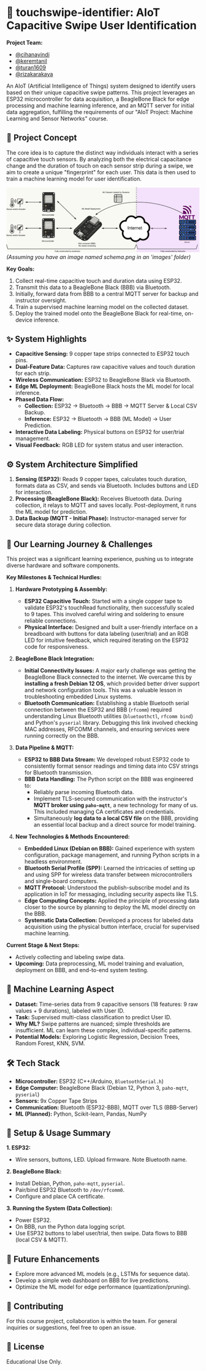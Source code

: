 # 👋 touchswipe-identifier: AIoT Capacitive Swipe User Identification

**Project Team:**
*   [@cihanayindi](https://github.com/cihanayindi)
*   [@keremtanil](https://github.com/keremtanil)
*   [@turan1609](https://github.com/turan1609)
*   [@rizakarakaya](https://github.com/rizakarakaya)

An AIoT (Artificial Intelligence of Things) system designed to identify users based on their unique capacitive swipe patterns. This project leverages an ESP32 microcontroller for data acquisition, a BeagleBone Black for edge processing and machine learning inference, and an MQTT server for initial data aggregation, fulfilling the requirements of our "AIoT Project: Machine Learning and Sensor Networks" course.

## 📜 Project Concept

The core idea is to capture the distinct way individuals interact with a series of capacitive touch sensors. By analyzing both the electrical capacitance change and the duration of touch on each sensor strip during a swipe, we aim to create a unique "fingerprint" for each user. This data is then used to train a machine learning model for user identification.

![System Schema](images/schema.png) *(Assuming you have an image named schema.png in an 'images' folder)*

**Key Goals:**
1.  Collect real-time capacitive touch and duration data using ESP32.
2.  Transmit this data to a BeagleBone Black (BBB) via Bluetooth.
3.  Initially, forward data from BBB to a central MQTT server for backup and instructor oversight.
4.  Train a supervised machine learning model on the collected dataset.
5.  Deploy the trained model onto the BeagleBone Black for real-time, on-device inference.

## ✨ System Highlights

*   **Capacitive Sensing:** 9 copper tape strips connected to ESP32 touch pins.
*   **Dual-Feature Data:** Captures raw capacitive values and touch duration for each strip.
*   **Wireless Communication:** ESP32 to BeagleBone Black via Bluetooth.
*   **Edge ML Deployment:** BeagleBone Black hosts the ML model for local inference.
*   **Phased Data Flow:**
    *   **Collection:** ESP32 → Bluetooth → BBB → MQTT Server & Local CSV Backup.
    *   **Inference:** ESP32 → Bluetooth → BBB (ML Model) → User Prediction.
*   **Interactive Data Labeling:** Physical buttons on ESP32 for user/trial management.
*   **Visual Feedback:** RGB LED for system status and user interaction.

## ⚙️ System Architecture Simplified

1.  **Sensing (ESP32):** Reads 9 copper tapes, calculates touch duration, formats data as CSV, and sends via Bluetooth. Includes buttons and LED for interaction.
2.  **Processing (BeagleBone Black):** Receives Bluetooth data. During collection, it relays to MQTT and saves locally. Post-deployment, it runs the ML model for prediction.
3.  **Data Backup (MQTT - Initial Phase):** Instructor-managed server for secure data storage during collection.

## 🚀 Our Learning Journey & Challenges

This project was a significant learning experience, pushing us to integrate diverse hardware and software components.

**Key Milestones & Technical Hurdles:**

1.  **Hardware Prototyping & Assembly:**
    *   **ESP32 Capacitive Touch:** Started with a single copper tape to validate ESP32's touchRead functionality, then successfully scaled to 9 tapes. This involved careful wiring and soldering to ensure reliable connections.
    *   **Physical Interface:** Designed and built a user-friendly interface on a breadboard with buttons for data labeling (user/trial) and an RGB LED for intuitive feedback, which required iterating on the ESP32 code for responsiveness.

2.  **BeagleBone Black Integration:**
    *   **Initial Connectivity Issues:** A major early challenge was getting the BeagleBone Black connected to the internet. We overcame this by **installing a fresh Debian 12 OS**, which provided better driver support and network configuration tools. This was a valuable lesson in troubleshooting embedded Linux systems.
    *   **Bluetooth Communication:** Establishing a stable Bluetooth serial connection between the ESP32 and BBB (`rfcomm`) required understanding Linux Bluetooth utilities (`bluetoothctl`, `rfcomm bind`) and Python's `pyserial` library. Debugging this link involved checking MAC addresses, RFCOMM channels, and ensuring services were running correctly on the BBB.

3.  **Data Pipeline & MQTT:**
    *   **ESP32 to BBB Data Stream:** We developed robust ESP32 code to consistently format sensor readings and timing data into CSV strings for Bluetooth transmission.
    *   **BBB Data Handling:** The Python script on the BBB was engineered to:
        *   Reliably parse incoming Bluetooth data.
        *   Implement TLS-secured communication with the instructor's **MQTT broker using `paho-mqtt`**, a new technology for many of us. This included managing CA certificates and credentials.
        *   Simultaneously **log data to a local CSV file** on the BBB, providing an essential local backup and a direct source for model training.

4.  **New Technologies & Methods Encountered:**
    *   **Embedded Linux (Debian on BBB):** Gained experience with system configuration, package management, and running Python scripts in a headless environment.
    *   **Bluetooth Serial Profile (SPP):** Learned the intricacies of setting up and using SPP for wireless data transfer between microcontrollers and single-board computers.
    *   **MQTT Protocol:** Understood the publish-subscribe model and its application in IoT for messaging, including security aspects like TLS.
    *   **Edge Computing Concepts:** Applied the principle of processing data closer to the source by planning to deploy the ML model directly on the BBB.
    *   **Systematic Data Collection:** Developed a process for labeled data acquisition using the physical button interface, crucial for supervised machine learning.

**Current Stage & Next Steps:**
*   Actively collecting and labeling swipe data.
*   **Upcoming:** Data preprocessing, ML model training and evaluation, deployment on BBB, and end-to-end system testing.

## 🧠 Machine Learning Aspect

*   **Dataset:** Time-series data from 9 capacitive sensors (18 features: 9 raw values + 9 durations), labeled with User ID.
*   **Task:** Supervised multi-class classification to predict User ID.
*   **Why ML?** Swipe patterns are nuanced; simple thresholds are insufficient. ML can learn these complex, individual-specific patterns.
*   **Potential Models:** Exploring Logistic Regression, Decision Trees, Random Forest, KNN, SVM.

## 🛠️ Tech Stack

*   **Microcontroller:** ESP32 (C++/Arduino, `BluetoothSerial.h`)
*   **Edge Computer:** BeagleBone Black (Debian 12, Python 3, `paho-mqtt`, `pyserial`)
*   **Sensors:** 9x Copper Tape Strips
*   **Communication:** Bluetooth (ESP32-BBB), MQTT over TLS (BBB-Server)
*   **ML (Planned):** Python, Scikit-learn, Pandas, NumPy

## 🔧 Setup & Usage Summary

**1. ESP32:**
   *   Wire sensors, buttons, LED. Upload firmware. Note Bluetooth name.

**2. BeagleBone Black:**
   *   Install Debian, Python, `paho-mqtt`, `pyserial`.
   *   Pair/bind ESP32 Bluetooth to `/dev/rfcomm0`.
   *   Configure and place CA certificate.

**3. Running the System (Data Collection):**
   *   Power ESP32.
   *   On BBB, run the Python data logging script.
   *   Use ESP32 buttons to label user/trial, then swipe. Data flows to BBB (local CSV & MQTT).

## 🔮 Future Enhancements

*   Explore more advanced ML models (e.g., LSTMs for sequence data).
*   Develop a simple web dashboard on BBB for live predictions.
*   Optimize the ML model for edge performance (quantization/pruning).

## 🤝 Contributing

For this course project, collaboration is within the team. For general inquiries or suggestions, feel free to open an issue.

## 📝 License

Educational Use Only.
